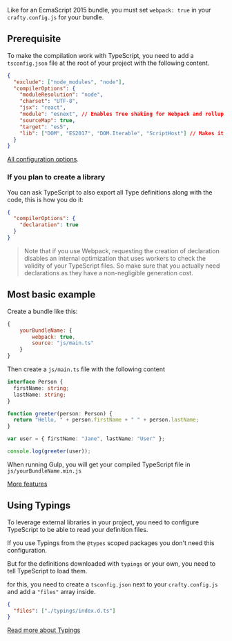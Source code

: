 Like for an EcmaScript 2015 bundle, you must set `webpack: true` in your `crafty.config.js` for your bundle.

## Prerequisite

To make the compilation work with TypeScript, you need to add a `tsconfig.json` file at the root of your project with the following content.

```json
{
  "exclude": ["node_modules", "node"],
  "compilerOptions": {
    "moduleResolution": "node",
    "charset": "UTF-8",
    "jsx": "react",
    "module": "esnext", // Enables Tree shaking for Webpack and rollup.js
    "sourceMap": true,
    "target": "es5",
    "lib": ["DOM", "ES2017", "DOM.Iterable", "ScriptHost"] // Makes it easier to write ES6, be careful to include mixins accordingly.
  }
}
```

[All configuration options](https://www.typescriptlang.org/docs/handbook/tsconfig-json.html).

### If you plan to create a library

You can ask TypeScript to also export all Type definitions along with the code, this is how you do it:

```json
{
  "compilerOptions": {
    "declaration": true
  }
}
```

> Note that if you use Webpack, requesting the creation of declaration disables an internal
> optimization that uses workers to check the validity of your TypeScript files.
> So make sure that you actually need declarations as they have a non-negligible generation cost.

## Most basic example

Create a bundle like this:

```javascript
{
    yourBundleName: {
        webpack: true,
        source: "js/main.ts"
    }
}
```

Then create a `js/main.ts` file with the following content

```typescript
interface Person {
  firstName: string;
  lastName: string;
}

function greeter(person: Person) {
  return "Hello, " + person.firstName + " " + person.lastName;
}

var user = { firstName: "Jane", lastName: "User" };

console.log(greeter(user));
```

When running Gulp, you will get your compiled TypeScript file in `js/yourBundleName.min.js`

[More features](TypeScript_Features.md)

## Using Typings

To leverage external libraries in your project, you need to configure TypeScript to be able to read your definition files.

If you use Typings from the `@types` scoped packages you don't need this configuration.

But for the definitions downloaded with `typings` or your own, you need to tell TypeScript to load them.

for this, you need to create a `tsconfig.json` next to your `crafty.config.js` and add a `"files"` array inside.

```json
{
  "files": ["./typings/index.d.ts"]
}
```

[Read more about Typings](TypeScript_Typings.md)
